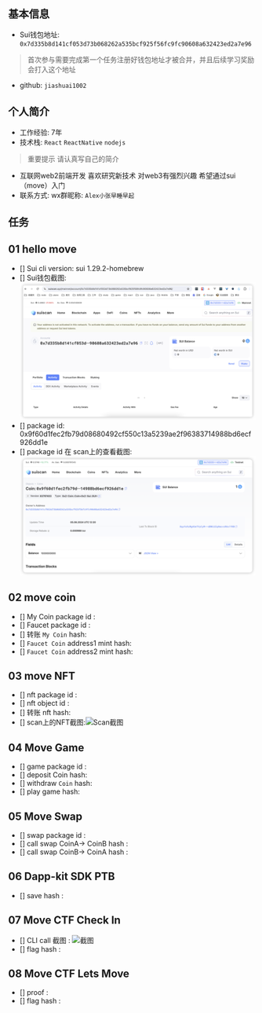 ## 基本信息
- Sui钱包地址: `0x7d335b8d141cf053d73b068262a535bcf925f56fc9fc90608a632423ed2a7e96`
> 首次参与需要完成第一个任务注册好钱包地址才被合并，并且后续学习奖励会打入这个地址
- github: `jiashuai1002`

## 个人简介
- 工作经验: 7年
- 技术栈: `React` `ReactNative` `nodejs`
> 重要提示 请认真写自己的简介
- 互联网web2前端开发 喜欢研究新技术 对web3有强烈兴趣 希望通过sui（move）入门 
- 联系方式: wx群昵称: `Alex小张早睡早起` 

## 任务

##   01 hello move  
- [] Sui cli version: sui 1.29.2-homebrew
- [] Sui钱包截图: ![Sui钱包截图](./images/wallet.jpg)
- [] package id: 0x9f60d1fec2fb79d08680492cf550c13a5239ae2f96383714988bd6ecf926dd1e
- [] package id 在 scan上的查看截图:![Scan截图](./images/coin.jpg)

##   02 move coin
- [] My Coin package id : 
- [] Faucet package id : 
- [] 转账 `My Coin` hash:
- [] `Faucet Coin` address1 mint hash:
- [] `Faucet Coin` address2 mint hash:

##   03 move NFT
- [] nft package id :
- [] nft object id : 
- [] 转账 nft  hash:
- [] scan上的NFT截图:![Scan截图](./images/你的图片地址)

##   04 Move Game
- [] game package id :
- [] deposit Coin hash:
- [] withdraw `Coin` hash:
- [] play game hash:

##   05 Move Swap
- [] swap package id :
- [] call swap CoinA-> CoinB  hash :
- [] call swap CoinB-> CoinA  hash :

##   06 Dapp-kit SDK PTB
- [] save hash :

##   07 Move CTF Check In
- [] CLI call 截图 : ![截图](./images/你的图片地址)
- [] flag hash :

##   08 Move CTF Lets Move
- [] proof : 
- [] flag hash :

